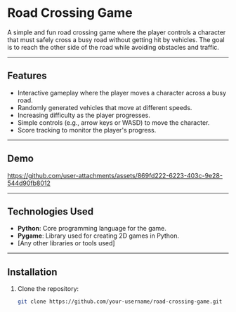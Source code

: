 # Road Crossing Game

A simple and fun road crossing game where the player controls a character that must safely cross a busy road without getting hit by vehicles. The goal is to reach the other side of the road while avoiding obstacles and traffic.

---

## Features

- Interactive gameplay where the player moves a character across a busy road.
- Randomly generated vehicles that move at different speeds.
- Increasing difficulty as the player progresses.
- Simple controls (e.g., arrow keys or WASD) to move the character.
- Score tracking to monitor the player's progress.

---

## Demo

https://github.com/user-attachments/assets/869fd222-6223-403c-9e28-544d90fb8012

---

## Technologies Used

- **Python**: Core programming language for the game.
- **Pygame**: Library used for creating 2D games in Python.
- [Any other libraries or tools used]

---

## Installation

1. Clone the repository:
   ```bash
   git clone https://github.com/your-username/road-crossing-game.git
